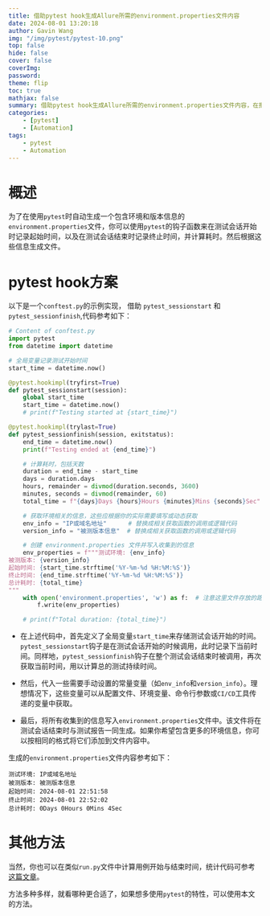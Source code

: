 ```yaml
---
title: 借助pytest hook生成Allure所需的environment.properties文件内容
date: 2024-08-01 13:20:18
author: Gavin Wang
img: "/img/pytest/pytest-10.png"
top: false
hide: false
cover: false
coverImg:
password:
theme: flip
toc: true
mathjax: false
summary: 借助pytest hook生成Allure所需的environment.properties文件内容，在报告上的overview页面上的ENVIRONMENT位置展示相关自定义信息
categories:
    - [pytest]
    - [Automation]
tags:
    - pytest
    - Automation
---
```



# 概述



为了在使用`pytest`时自动生成一个包含环境和版本信息的`environment.properties`文件，你可以使用`pytest`的钩子函数来在测试会话开始时记录起始时间，以及在测试会话结束时记录终止时间，并计算耗时。然后根据这些信息生成文件。

# pytest hook方案

以下是一个`conftest.py`的示例实现， 借助 `pytest_sessionstart` 和 `pytest_sessionfinish`,代码参考如下：

```python
# Content of conftest.py
import pytest
from datetime import datetime

# 全局变量记录测试开始时间
start_time = datetime.now()

@pytest.hookimpl(tryfirst=True)
def pytest_sessionstart(session):
    global start_time
    start_time = datetime.now()
    # print(f"Testing started at {start_time}")

@pytest.hookimpl(trylast=True)
def pytest_sessionfinish(session, exitstatus):
    end_time = datetime.now()
    print(f"Testing ended at {end_time}")

    # 计算耗时，包括天数
    duration = end_time - start_time
    days = duration.days
    hours, remainder = divmod(duration.seconds, 3600)
    minutes, seconds = divmod(remainder, 60)
    total_time = f"{days}Days {hours}Hours {minutes}Mins {seconds}Sec"

    # 获取环境相关的信息，这些应根据你的实际需要填写或动态获取
    env_info = "IP或域名地址"      # 替换成相关获取函数的调用或逻辑代码
    version_info = "被测版本信息"  # 替换成相关获取函数的调用或逻辑代码

    # 创建 environment.properties 文件并写入收集到的信息
    env_properties = f"""测试环境: {env_info}
被测版本: {version_info}
起始时间: {start_time.strftime('%Y-%m-%d %H:%M:%S')}
终止时间: {end_time.strftime('%Y-%m-%d %H:%M:%S')}
总计耗时: {total_time}
"""
    with open('environment.properties', 'w') as f:  # 注意这里文件存放的路径，根据实际情况调整
        f.write(env_properties)

    # print(f"Total duration: {total_time}")
```

* 在上述代码中，首先定义了全局变量`start_time`来存储测试会话开始的时间。`pytest_sessionstart`钩子是在测试会话开始的时候调用，此时记录下当前时间。同样地，`pytest_sessionfinish`钩子在整个测试会话结束时被调用，再次获取当前时间，用以计算总的测试持续时间。

* 然后，代入一些需要手动设置的常量变量（如`env_info`和`version_info`）。理想情况下，这些变量可以从配置文件、环境变量、命令行参数或`CI/CD`工具传递的变量中获取。

* 最后，将所有收集到的信息写入`environment.properties`文件中。该文件将在测试会话结束时与测试报告一同生成。如果你希望包含更多的环境信息，你可以按相同的格式将它们添加到文件内容中。


生成的`environment.properties`文件内容参考如下：

```shell
测试环境: IP或域名地址
被测版本: 被测版本信息
起始时间: 2024-08-01 22:51:58
终止时间: 2024-08-01 22:52:02
总计耗时: 0Days 0Hours 0Mins 4Sec
```

# 其他方法

当然，你也可以在类似`run.py`文件中计算用例开始与结束时间，统计代码可参考[这篇文章](https://gavin-wang-note.github.io/2024/07/26/pytest_cases_result_summary/)。

方法多种多样，就看哪种更合适了，如果想多使用`pytest`的特性，可以使用本文的方法。
